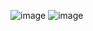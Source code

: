 

![image](https://github.com/user-attachments/assets/2c6398b0-51d1-43f4-b9b2-845633aeebd1)
![image](https://github.com/user-attachments/assets/957673e1-5cc3-458c-8f92-ddb2036b3206)
